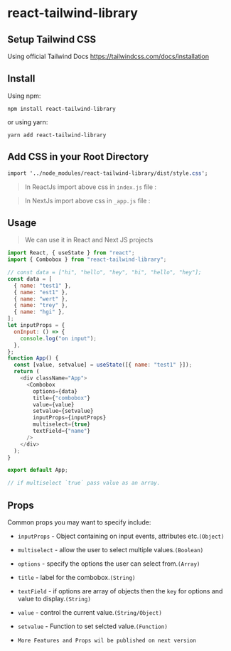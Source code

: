 # react-tailwind-library

## Setup Tailwind CSS
Using official Tailwind Docs
https://tailwindcss.com/docs/installation

## Install
Using npm:

```shell
npm install react-tailwind-library
```

or using yarn:

```shell
yarn add react-tailwind-library
```

## Add CSS in your Root Directory 

```css
import '../node_modules/react-tailwind-library/dist/style.css';
```

 > In ReactJs import above css in `index.js` file : <br/>
 
 > In NextJs import above css in `_app.js` file :


## Usage
> We can use it in React and Next JS projects

```js
import React, { useState } from "react";
import { Combobox } from "react-tailwind-library";

// const data = ["hi", "hello", "hey", "hi", "hello", "hey"];
const data = [
  { name: "test1" },
  { name: "est1" },
  { name: "wert" },
  { name: "trey" },
  { name: "hgi" },
];
let inputProps = {
  onInput: () => {
    console.log("on input");
  },
};
function App() {
  const [value, setvalue] = useState([{ name: "test1" }]);
  return (
    <div className="App">
      <Combobox
        options={data}
        title={"combobox"}
        value={value}
        setvalue={setvalue}
        inputProps={inputProps}
        multiselect={true}
        textField={"name"}
      />
    </div>
  );
}

export default App;

// if multiselect `true` pass value as an array.
```

## Props

Common props you may want to specify include:

- `inputProps` - Object containing on input events, attributes etc.`(Object)`
- `multiselect` - allow the user to select multiple values.`(Boolean)`
- `options` - specify the options the user can select from.`(Array)`
- `title` - label for the combobox.`(String)`
- `textField` - if options are array of objects then the `key` for options and value to display.`(String)`
- `value` - control the current value.`(String/Object)`
- `setvalue` - Function to set selcted value.`(Function)`

- `More Features and Props wil be published on next version`



